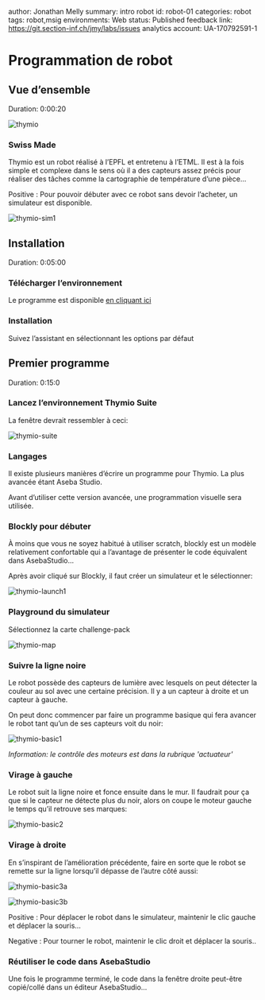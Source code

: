 author: Jonathan Melly
summary: intro robot
id: robot-01
categories: robot
tags: robot,msig
environments: Web
status: Published
feedback link: https://git.section-inf.ch/jmy/labs/issues
analytics account: UA-170792591-1

# Programmation de robot

## Vue d’ensemble
Duration: 0:00:20

![thymio](assets/robot/thymio.jpg)

### Swiss Made
Thymio est un robot réalisé à l’EPFL et entretenu à l’ETML. Il est à la fois simple et complexe dans le sens où il a des capteurs assez précis pour réaliser des tâches comme la cartographie de température d’une pièce...

Positive
: Pour pouvoir débuter avec ce robot sans devoir l’acheter, un simulateur est disponible.

![thymio-sim1](assets/robot/thymio-sim1.gif)

## Installation
Duration: 0:05:00

### Télécharger l’environnement

Le programme est disponible [en cliquant ici](https://www.thymio.org/fr/produits/programmer-avec-thymio-suite/)

### Installation

Suivez l’assistant en sélectionnant les options par défaut

## Premier programme
Duration: 0:15:0

### Lancez l’environnement Thymio Suite

La fenêtre devrait ressembler à ceci:

![thymio-suite](assets/robot/thymio-suite.png)

### Langages

Il existe plusieurs manières d’écrire un programme pour Thymio. La plus avancée étant Aseba Studio.

Avant d’utiliser cette version avancée, une programmation visuelle sera utilisée.

### Blockly pour débuter

À moins que vous ne soyez habitué à utiliser scratch, blockly est un modèle relativement confortable qui a l’avantage de présenter le code équivalent dans AsebaStudio...

Après avoir cliqué sur Blockly, il faut créer un simulateur et le sélectionner:

![thymio-launch1](assets/robot/thymio-launch1.png)

### Playground du simulateur

Sélectionnez la carte challenge-pack

![thymio-map](assets/robot/thymio-map.png)

### Suivre la ligne noire

Le robot possède des capteurs de lumière avec lesquels on peut détecter la couleur au sol avec une certaine précision. Il y a un capteur à droite et un capteur à gauche.

On peut donc commencer par faire un programme basique qui fera avancer le robot tant qu’un de ses capteurs voit du noir:

![thymio-basic1](assets/robot/thymio-basic1.png)

*Information: le contrôle des moteurs est dans la rubrique 'actuateur'*

### Virage à gauche

Le robot suit la ligne noire et fonce ensuite dans le mur. Il faudrait pour ça que si le capteur ne détecte plus du noir, alors on coupe le moteur gauche le temps qu’il retrouve ses marques:

![thymio-basic2](assets/robot/thymio-basic2.png)

### Virage à droite

En s’inspirant de l’amélioration précédente, faire en sorte que le robot se remette sur la ligne lorsqu’il dépasse de l’autre côté aussi:

![thymio-basic3a](assets/robot/thymio-basic3a.gif)

![thymio-basic3b](assets/robot/thymio-basic3b.gif)

Positive
: Pour déplacer le robot dans le simulateur, maintenir le clic gauche et déplacer la souris...

Negative
: Pour tourner le robot, maintenir le clic droit et déplacer la souris..

### Réutiliser le code dans AsebaStudio
Une fois le programme terminé, le code dans la fenêtre droite peut-être copié/collé dans un éditeur AsebaStudio...
